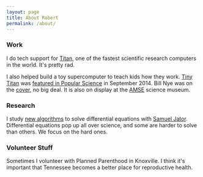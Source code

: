 ```yaml
---
layout: page
title: About Robert
permalink: /about/
---
```


### Work
I do tech support for [Titan](https://www.olcf.ornl.gov/titan/), one of the fastest scientific research computers in the world. It's pretty rad.

I also helped build a toy supercomputer to teach kids how they work. [Tiny Titan](https://github.com/Tinytitan) was [featured in Popular Science](http://www.popsci.com/article/diy/supersize-your-diy-computing-tiny-titan) in September 2014. Bill Nye was on the [cover](http://www.popsci.com/article/science/now-live-september-2014-issue-popular-science-magazine), no big deal. It is also on display at the [AMSE](http://amse.org/) science museum.

### Research
I study [new algorithms](http://link.springer.com/article/10.1007%2Fs11075-012-9562-1) to solve differential equations with [Samuel Jator](http://www.apsu.edu/jators). Differential equations pop up all over science, and some are harder to solve than others. We focus on the hard ones.

### Volunteer Stuff
Sometimes I volunteer with Planned Parenthood in Knoxville. I think it's important that Tennessee becomes a better place for reproductive health.
